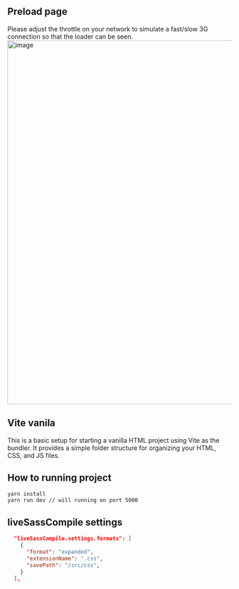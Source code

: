 ## Preload page
Please adjust the throttle on your network to simulate a fast/slow 3G connection so that the loader can be seen.
<img width="817" alt="image" src="https://user-images.githubusercontent.com/25787603/235346998-e8901cbc-24d8-43c1-aeef-d69e33e56234.png">

## Vite vanila

This is a basic setup for starting a vanilla HTML project using Vite as the bundler. It provides a simple folder structure for organizing your HTML, CSS, and JS files.

## How to running project

```shell
yarn install
yarn run dev // will running on port 5000
```

## liveSassCompile settings

```json
  "liveSassCompile.settings.formats": [
    {
      "format": "expanded",
      "extensionName": ".css",
      "savePath": "/src/css",
    }
  ],
```
